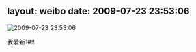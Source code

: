 layout: weibo
date: 2009-07-23 23:53:06
---
<meta name="referrer" content="no-referrer" />

<img src="/images/favicon.ico" style="float: left;"/>2009-07-23 23:53:06

我爱新1#!!

